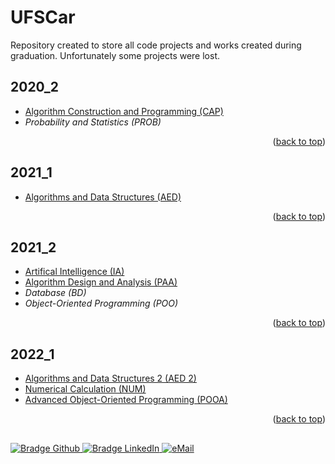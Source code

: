 # UFSCar

Repository created to store all code projects and works created during graduation. Unfortunately some projects were lost. 


## 2020_2

* [Algorithm Construction and Programming (CAP)](2020_2/CAP/)
* *Probability and Statistics (PROB)*
<p align="right">(<a href="#UFSCar">back to top</a>)</p>

## 2021_1

* [Algorithms and Data Structures (AED)](2021_1/AED/)
<p align="right">(<a href="#UFSCar">back to top</a>)</p>

## 2021_2

* [Artifical Intelligence (IA)](2021_2/IA/)
* [Algorithm Design and Analysis (PAA)](2021_2/PAA/)
* *Database (BD)*
* *Object-Oriented Programming (POO)*
<p align="right">(<a href="#UFSCar">back to top</a>)</p>

## 2022_1

* [Algorithms and Data Structures 2 (AED 2)](2022_1/AED%202/)
* [Numerical Calculation (NUM)](2022_1/NUM/)
* [Advanced Object-Oriented Programming (POOA)](2022_1/POOA/)
<p align="right">(<a href="#UFSCar">back to top</a>)</p>


  ##

<div> 
    <a href="https://github.com/jorgeprj" target="_blank">
        <img src="https://img.shields.io/badge/-Github-000?logo=github&style=for-the-badge&logoColor=white" alt="Bradge Github" />
    </a>
    <a href="https://www.linkedin.com/in/jorgeprj" target="_blank">
        <img src="https://img.shields.io/badge/-LinkedIn-0077B5?logo=linkedin&style=for-the-badge&logoColor=white" alt="Bradge LinkedIn" />
    </a>
    <a href="mailto:jorgeprj2020@gmail.com-">
        <img alt="eMail" src="https://img.shields.io/badge/jorgeprj2020@gmail.com-D14836?style=for-the-badge&logo=gmail&logoColor=white" />
    </a>
</p>
